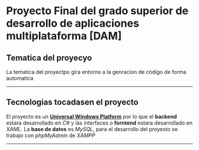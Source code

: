 # Proyecto Final del grado superior de desarrollo de aplicaciones multiplataforma [DAM] #

## Tematica del proyecyo
La tematica del proyectpo gira entorno a la genracion de código de forma automatica

---

## Tecnologias tocadasen el proyecto
El proyecto es un [**Universal Windows Platform**](https://visualstudio.microsoft.com/es/vs/features/universal-windows-platform/) por lo que el **backend** estara desarrollado en *C#* y las interfaces o **forntend** estara desarrollado en *XAML*. La **base de datos** es *MySQL*, para el desarrollo del proyesto se trabajo con *phpMyAdmin* de *XAMPP*

---